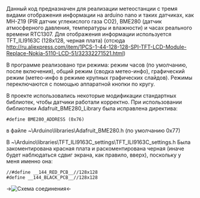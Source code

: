Данный код предназначен для реализации метеостанции с тремя видами отображения информации на arduino nano и таких датчиках, как  MH-Z19 (PIR датчик углекислого газа CO2), BME280 (датчик атмосферного давления, температуры и влажности) и часах реального времени RTC1307. Для отображения информации используется TFT_ILI9163C (128x128, черная плата) (отсюда http://ru.aliexpress.com/item/1PCS-1-44-128-128-SPI-TFT-LCD-Module-Replace-Nokia-5110-LCD-51/32332271521.html)

В программе реализовано три режима: режим часов (по умолчанию, после включения), общий режим (сводка метео-инфо), графический режим (метео-инфо в режиме крупных графических слайдов). Режимы переключаются с помощью аппаратной кнопки по кругу.

В проекте использовались некоторые модификации стандартных библиотек, чтобы датчики работали корректно.
При использовании библиотеки Adafruit_BME280_Library была исправлена директива:

    #define BME280_ADDRESS (0x76) 

в файле ~\Arduino\libraries\Adafruit_BME280.h (по умолчанию 0x77)

В ~\Arduino\libraries\TFT_ILI9163C\_settings\TFT_ILI9163C_settings.h
Была закоментирована красная плата и раскоментирована черная (иначе будет наблюдаться сдвиг экрана, как правило, вверх), поскольку у меня именно она:

    //#define __144_RED_PCB__//128x128
    #define __144_BLACK_PCB__//128x128

->![Схема соединения](http://admin-to-admin.info/tmp/scheme.png)<-
